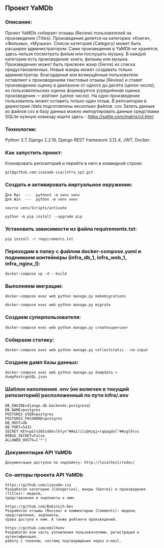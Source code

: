 ## Проект YaMDb

### Описание:

Проект YaMDb собирает отзывы (Review) пользователей на произведения (Titles). Произведения делятся на категории: «Книги», «Фильмы», «Музыка». Список категорий (Category) может быть расширен администратором.
Сами произведения в YaMDb не хранятся, здесь нельзя посмотреть фильм или послушать музыку.
В каждой категории есть произведения: книги, фильмы или музыка.
Произведению может быть присвоен жанр (Genre) из списка предустановленных. Новые жанры может создавать только администратор.
Благодарные или возмущённые пользователи оставляют к произведениям текстовые отзывы (Review) и ставят произведению оценку в диапазоне от одного до десяти (целое число); из пользовательских оценок формируется усреднённая оценка произведения — рейтинг (целое число). На одно произведение пользователь может оставить только один отзыв.
В репозитории в директории /data подготовлены несколько файлов .csv
Залить данные из файлов csv в базу данных можно импортировать данные средствами SQLite
нужную команду ищите здесь - https://sqlite.com/matrix/cli.html

### Технологии:

Python 3.7, Django 2.2.16, Django REST framework 3.12.4, JWT, Docker.

### Как запустить проект:

Клонировать репозиторий и перейти в него в командной строке:

```
git@github.com:isazade-isa/infra_sp2.git
```

### Cоздать и активировать виртуальное окружение:

```
Для Mac  ---  python3 -m venv venv
Для Win  ---  python -m venv venv
```

```
source venv/Scripts/activate
```

```
python -m pip install --upgrade pip
```

### Установить зависимости из файла requirements.txt:

```
pip install -r requirements.txt
```

### Переходим в папку с файлом docker-compose.yaml и поднимаем контейнеры (infra_db_1, infra_web_1, infra_nginx_1):

```
docker-compose up -d --build
```

### Выполняем миграции:

```
docker-compose exec web python manage.py makemigrations
```

```
docker-compose exec web python manage.py migrate
```

### Создаем суперпользователя:

```
docker-compose exec web python manage.py createsuperuser
```

### Собираем статику:

```
docker-compose exec web python manage.py collectstatic --no-input
```

### Создаем дамп базы данных:

```
docker-compose exec web python manage.py dumpdata > dumpPostrgeSQL.json
```

### Шаблон наполнения .env (не включен в текущий репозиторий) расположенный по пути infra/.env

```
DB_ENGINE=django.db.backends.postgresql
DB_NAME=postgres
POSTGRES_USER=postgres
POSTGRES_PASSWORD=postgres
DB_HOST=db
DB_PORT=5432
SECRET_KEY=p&l%385148kslhtyn^##a1)ilz@4zqj=rq&agdol^##zgl9(vs
DEBUG_SECRET=False
ALLOWED_HOSTS=['*']
```

### Документация API YaMDb

```
Документация доступна по эндпойнту: http://localhost/redoc/
```

### Со-авторы проекта API YaMDb

```
https://github.com/isazade-isa
Разработал категории (Categories), жанры (Genres) и произведения (Titles): модели,
представления и эндпоинты к ним.

https://github.com/Babinich-Dev
Разработал отзывы (Review) и комментарии (Comments): модели, представления, эндпоинты,
права доступа к ним. А также рейтинги произведений.

https://github.com/emilheev
Разработал всю часть уплавления пользователями, регистрация и аутентификация,
работу с токеном, систему подтверждения через e-mail.
```
